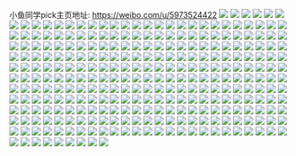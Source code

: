 小鱼同学pick主页地址: https://weibo.com/u/5973524422 
![](https://wx4.sinaimg.cn/mw2000/006wgiA6ly1h9alsgwnfqj31sc2ds4qq.jpg) 
![](https://wx4.sinaimg.cn/mw2000/006wgiA6ly1h9alsil4qkj31sc2ds7wi.jpg) 
![](https://wx4.sinaimg.cn/mw2000/006wgiA6ly1h9alserj9bj32hk3407wm.jpg) 
![](https://wx4.sinaimg.cn/mw2000/006wgiA6ly1h92e1g6tzpj30u01sytj6.jpg) 
![](https://wx4.sinaimg.cn/mw2000/006wgiA6ly1h92e1jfbnzj30u01sy7ef.jpg) 
![](https://wx4.sinaimg.cn/mw2000/006wgiA6ly1h8n8lqbu2qj30u0140k0b.jpg) 
![](https://wx4.sinaimg.cn/mw2000/006wgiA6ly1h8n8lr69lbj30u0140wnk.jpg) 
![](https://wx4.sinaimg.cn/mw2000/006wgiA6ly1h8ebrdc4y5j30u0140dt2.jpg) 
![](https://wx4.sinaimg.cn/mw2000/006wgiA6ly1h8ebrdwvopj31400u0k6z.jpg) 
![](https://wx4.sinaimg.cn/mw2000/006wgiA6ly1h8ebreit7oj30u01417hs.jpg) 
![](https://wx4.sinaimg.cn/mw2000/006wgiA6ly1h8ebrfyzjoj30u0140gvn.jpg) 
![](https://wx4.sinaimg.cn/mw2000/006wgiA6ly1h8ebrgiyv4j30u0140na8.jpg) 
![](https://wx4.sinaimg.cn/mw2000/006wgiA6ly1h8ebrh2hv2j30u01404an.jpg) 
![](https://wx4.sinaimg.cn/mw2000/006wgiA6ly1h8ebrhx61hj30u01407ij.jpg) 
![](https://wx4.sinaimg.cn/mw2000/006wgiA6ly1h8ebrihbksj30u0140wr3.jpg) 
![](https://wx4.sinaimg.cn/mw2000/006wgiA6ly1h8ebrj2eryj30u0140dt1.jpg) 
![](https://wx4.sinaimg.cn/mw2000/006wgiA6ly1h8ebrjihroj30u01407hg.jpg) 
![](https://wx4.sinaimg.cn/mw2000/006wgiA6ly1h8bivvd1osj30u0140alj.jpg) 
![](https://wx4.sinaimg.cn/mw2000/006wgiA6ly1h8bivvuv3jj30u0140wpo.jpg) 
![](https://wx4.sinaimg.cn/mw2000/006wgiA6ly1h8ai8kcdllj30u01407h8.jpg) 
![](https://wx4.sinaimg.cn/mw2000/006wgiA6ly1h8ai8jq45fj30u013zwsi.jpg) 
![](https://wx4.sinaimg.cn/mw2000/006wgiA6ly1h8ai8kuojzj30u014016c.jpg) 
![](https://wx4.sinaimg.cn/mw2000/006wgiA6ly1h8ai8lh8crj30u0140qgv.jpg) 
![](https://wx4.sinaimg.cn/mw2000/006wgiA6ly1h8ai8m3wytj30u013znbf.jpg) 
![](https://wx4.sinaimg.cn/mw2000/006wgiA6ly1h8ai8mmjxsj30u013zao2.jpg) 
![](https://wx4.sinaimg.cn/mw2000/006wgiA6ly1h89ddrjjn0j30u0140h16.jpg) 
![](https://wx4.sinaimg.cn/mw2000/006wgiA6ly1h89ddqyykxj319e0u0ql2.jpg) 
![](https://wx4.sinaimg.cn/mw2000/006wgiA6ly1h89ddsih7tj30u0140h26.jpg) 
![](https://wx4.sinaimg.cn/mw2000/006wgiA6ly1h83tt0xyqpj30u01h879v.jpg) 
![](https://wx4.sinaimg.cn/mw2000/006wgiA6ly1h83tt1bgi9j30u01hkwjy.jpg) 
![](https://wx4.sinaimg.cn/mw2000/006wgiA6ly1h83tt1p3o7j30u01hqjwo.jpg) 
![](https://wx4.sinaimg.cn/mw2000/006wgiA6ly1h837oixh6pj30u0140q9c.jpg) 
![](https://wx4.sinaimg.cn/mw2000/006wgiA6ly1h837ojdwxnj30u013z452.jpg) 
![](https://wx4.sinaimg.cn/mw2000/006wgiA6ly1h837ojvcszj30u0140tf2.jpg) 
![](https://wx4.sinaimg.cn/mw2000/006wgiA6ly1h7wo49cja1j30u0140qb4.jpg) 
![](https://wx4.sinaimg.cn/mw2000/006wgiA6ly1h7wo47m5tcj31400u0qbt.jpg) 
![](https://wx4.sinaimg.cn/mw2000/006wgiA6ly1h7wo474flrj31400u0gu9.jpg) 
![](https://wx4.sinaimg.cn/mw2000/006wgiA6ly1h7wo47z5jej30u0140gsu.jpg) 
![](https://wx4.sinaimg.cn/mw2000/006wgiA6ly1h7wo48ewgqj30u0140gtc.jpg) 
![](https://wx4.sinaimg.cn/mw2000/006wgiA6ly1h7wo48w1fyj30u0140gtf.jpg) 
![](https://wx4.sinaimg.cn/mw2000/006wgiA6ly1h7uo1mxgomj30u0140tjz.jpg) 
![](https://wx4.sinaimg.cn/mw2000/006wgiA6ly1h7uo1me34hj30u0140tjz.jpg) 
![](https://wx4.sinaimg.cn/mw2000/006wgiA6ly1h7uo1n7h61j30u0140gxh.jpg) 
![](https://wx4.sinaimg.cn/mw2000/006wgiA6ly1h7uo1nnshtj30u0140drs.jpg) 
![](https://wx4.sinaimg.cn/mw2000/006wgiA6ly1h7uasbnuodj30u014013c.jpg) 
![](https://wx4.sinaimg.cn/mw2000/006wgiA6ly1h7uasanz8aj30u0140wp2.jpg) 
![](https://wx4.sinaimg.cn/mw2000/006wgiA6ly1h7uasc0fhhj30u0140akn.jpg) 
![](https://wx4.sinaimg.cn/mw2000/006wgiA6ly1h7uascbuuqj30u01407f5.jpg) 
![](https://wx4.sinaimg.cn/mw2000/006wgiA6ly1h7uascng1hj30u018gwqg.jpg) 
![](https://wx4.sinaimg.cn/mw2000/006wgiA6ly1h7scj5na06j30r30r3dk9.jpg) 
![](https://wx4.sinaimg.cn/mw2000/006wgiA6ly1h7scj61iydj30le0sjn1h.jpg) 
![](https://wx4.sinaimg.cn/mw2000/006wgiA6ly1h7qwl1h26qj30u00u07bc.jpg) 
![](https://wx4.sinaimg.cn/mw2000/006wgiA6ly1h7qwl2a8e3j30u011tgtx.jpg) 
![](https://wx4.sinaimg.cn/mw2000/006wgiA6ly1h7qwl2v6j4j30u0140tee.jpg) 
![](https://wx4.sinaimg.cn/mw2000/006wgiA6ly1h7qwl3kbmmj30u010kdnd.jpg) 
![](https://wx4.sinaimg.cn/mw2000/006wgiA6ly1h7qwl44dizj30u00u0jvs.jpg) 
![](https://wx4.sinaimg.cn/mw2000/006wgiA6ly1h7qsdft3ckj30u0149469.jpg) 
![](https://wx4.sinaimg.cn/mw2000/006wgiA6ly1h7qsdgh8eoj30u0140tee.jpg) 
![](https://wx4.sinaimg.cn/mw2000/006wgiA6ly1h7qsdhfqs2j30u00u07bc.jpg) 
![](https://wx4.sinaimg.cn/mw2000/006wgiA6ly1h7qsdhxg8rj30u00u0jvs.jpg) 
![](https://wx4.sinaimg.cn/mw2000/006wgiA6ly1h7qsdioq3pj30u010jgth.jpg) 
![](https://wx4.sinaimg.cn/mw2000/006wgiA6ly1h7qsdjiayjj30u011tgtx.jpg) 
![](https://wx4.sinaimg.cn/mw2000/006wgiA6ly1h7qsdk5xv0j30u011e7aw.jpg) 
![](https://wx4.sinaimg.cn/mw2000/006wgiA6ly1h7qsdpbxk0j30u0140gti.jpg) 
![](https://wx4.sinaimg.cn/mw2000/006wgiA6ly1h7qsdeoskoj30u0140qb8.jpg) 
![](https://wx4.sinaimg.cn/mw2000/006wgiA6ly1h752egz2ucj30u019pk06.jpg) 
![](https://wx4.sinaimg.cn/mw2000/006wgiA6ly1h752ehf26jj30u01400xo.jpg) 
![](https://wx4.sinaimg.cn/mw2000/006wgiA6ly1h752ehqyikj30u018zjwb.jpg) 
![](https://wx4.sinaimg.cn/mw2000/006wgiA6ly1h752egh77mj30u018z76c.jpg) 
![](https://wx4.sinaimg.cn/mw2000/006wgiA6ly1h752ei5fihj30u018zwg8.jpg) 
![](https://wx4.sinaimg.cn/mw2000/006wgiA6ly1h752eipxzej30u0140af0.jpg) 
![](https://wx4.sinaimg.cn/mw2000/006wgiA6ly1h752eiwz99j30u010zq3e.jpg) 
![](https://wx4.sinaimg.cn/mw2000/006wgiA6ly1h752endf2ej30u01syaf6.jpg) 
![](https://wx4.sinaimg.cn/mw2000/006wgiA6ly1h752epwj5hj30u01sy433.jpg) 
![](https://wx4.sinaimg.cn/mw2000/006wgiA6ly1h752eqogl5j30u0190teb.jpg) 
![](https://wx4.sinaimg.cn/mw2000/006wgiA6ly1h752er7252j30u014kaed.jpg) 
![](https://wx4.sinaimg.cn/mw2000/006wgiA6ly1h752erqyfbj30u0120tdc.jpg) 
![](https://wx4.sinaimg.cn/mw2000/006wgiA6ly1h752esde47j30u019078v.jpg) 
![](https://wx4.sinaimg.cn/mw2000/006wgiA6ly1h752esq741j30u0190t9u.jpg) 
![](https://wx4.sinaimg.cn/mw2000/006wgiA6ly1h752et374qj30u0190ab8.jpg) 
![](https://wx4.sinaimg.cn/mw2000/006wgiA6ly1h752ethhomj30u0190jtv.jpg) 
![](https://wx4.sinaimg.cn/mw2000/006wgiA6ly1h752eu2bboj30u0190tav.jpg) 
![](https://wx4.sinaimg.cn/mw2000/006wgiA6ly1h74wwvgdxyj30u014kaed.jpg) 
![](https://wx4.sinaimg.cn/mw2000/006wgiA6ly1h74wwrxg2mj30u018zaf1.jpg) 
![](https://wx4.sinaimg.cn/mw2000/006wgiA6ly1h74wwrf936j30u018z76c.jpg) 
![](https://wx4.sinaimg.cn/mw2000/006wgiA6ly1h74wwsv1zdj30u018zwg8.jpg) 
![](https://wx4.sinaimg.cn/mw2000/006wgiA6ly1h74wwuc92zj30u0193tea.jpg) 
![](https://wx4.sinaimg.cn/mw2000/006wgiA6ly1h74wwuntlaj30u019lt9v.jpg) 
![](https://wx4.sinaimg.cn/mw2000/006wgiA6ly1h74wwu0adsj30u0191dgl.jpg) 
![](https://wx4.sinaimg.cn/mw2000/006wgiA6ly1h74wwtsdsbj30u01400xo.jpg) 
![](https://wx4.sinaimg.cn/mw2000/006wgiA6ly1h74wwscyjxj30u018zwfv.jpg) 
![](https://wx4.sinaimg.cn/mw2000/006wgiA6ly1h74wwt35g4j30u00ybdiv.jpg) 
![](https://wx4.sinaimg.cn/mw2000/006wgiA6ly1h74wwth975j30u0191adi.jpg) 
![](https://wx4.sinaimg.cn/mw2000/006wgiA6ly1h74wwuzoavj30u0120tdc.jpg) 
![](https://wx4.sinaimg.cn/mw2000/006wgiA6ly1h73k87q9rij30u0140451.jpg) 
![](https://wx4.sinaimg.cn/mw2000/006wgiA6ly1h73k87ygx6j30k60qwmxx.jpg) 
![](https://wx4.sinaimg.cn/mw2000/006wgiA6ly1h73k8epzqjj30u01o0jz4.jpg) 
![](https://wx4.sinaimg.cn/mw2000/006wgiA6ly1h70jn7epbzj30u01hnn2y.jpg) 
![](https://wx4.sinaimg.cn/mw2000/006wgiA6ly1h70jn72gqmj30u01hbdhj.jpg) 
![](https://wx4.sinaimg.cn/mw2000/006wgiA6ly1h70jn7pvlij30u01hcjx5.jpg) 
![](https://wx4.sinaimg.cn/mw2000/006wgiA6ly1h6zfb8vxzbj30u01hcqf9.jpg) 
![](https://wx4.sinaimg.cn/mw2000/006wgiA6ly1h6zfb9jcggj30u01hcn4h.jpg) 
![](https://wx4.sinaimg.cn/mw2000/006wgiA6ly1h6xk8blc64j30u00u00vy.jpg) 
![](https://wx4.sinaimg.cn/mw2000/006wgiA6ly1h6wu3ryoa0j30k00zkth7.jpg) 
![](https://wx4.sinaimg.cn/mw2000/006wgiA6ly1h6wu3stsnnj30k00zk46o.jpg) 
![](https://wx4.sinaimg.cn/mw2000/006wgiA6ly1h6vlquuhkfj30u01pvdot.jpg) 
![](https://wx4.sinaimg.cn/mw2000/006wgiA6ly1h6j11dkqlwj30u0191tal.jpg) 
![](https://wx4.sinaimg.cn/mw2000/006wgiA6ly1h6j11cufvyj31910u0doh.jpg) 
![](https://wx4.sinaimg.cn/mw2000/006wgiA6ly1h6j11e11l0j31910u0wg0.jpg) 
![](https://wx4.sinaimg.cn/mw2000/006wgiA6ly1h6j11d8r69j31910u0dou.jpg) 
![](https://wx4.sinaimg.cn/mw2000/006wgiA6ly1h6foartu61j30u0140dlh.jpg) 
![](https://wx4.sinaimg.cn/mw2000/006wgiA6ly1h6foasgogzj30u013zdkk.jpg) 
![](https://wx4.sinaimg.cn/mw2000/006wgiA6ly1h6foasw2xnj30u00uf10q.jpg) 
![](https://wx4.sinaimg.cn/mw2000/006wgiA6ly1h6foatfmjhj30u0141wh8.jpg) 
![](https://wx4.sinaimg.cn/mw2000/006wgiA6ly1h6foarfevsj30u00u00we.jpg) 
![](https://wx4.sinaimg.cn/mw2000/006wgiA6ly1h6fob0mir1j30u00u07br.jpg) 
![](https://wx4.sinaimg.cn/mw2000/006wgiA6ly1h69uekg4psj30u01hcdut.jpg) 
![](https://wx4.sinaimg.cn/mw2000/006wgiA6ly1h69uejp9vvj30u01sywr7.jpg) 
![](https://wx4.sinaimg.cn/mw2000/006wgiA6ly1h69uel0n7oj30u01hctjx.jpg) 
![](https://wx4.sinaimg.cn/mw2000/006wgiA6ly1h69uemdtaqj30u01hcgxb.jpg) 
![](https://wx4.sinaimg.cn/mw2000/006wgiA6ly1h69uenyy29j30u01hch0u.jpg) 
![](https://wx4.sinaimg.cn/mw2000/006wgiA6ly1h69uene7kqj30u01hc7fy.jpg) 
![](https://wx4.sinaimg.cn/mw2000/006wgiA6ly1h66i0aaj5nj30u010dgni.jpg) 
![](https://wx4.sinaimg.cn/mw2000/006wgiA6ly1h66i0aovf7j30u01j1whe.jpg) 
![](https://wx4.sinaimg.cn/mw2000/006wgiA6ly1h66i09x1rfj30rs19aac7.jpg) 
![](https://wx4.sinaimg.cn/mw2000/006wgiA6ly1h66i0dqdtpj30u01syqbe.jpg) 
![](https://wx4.sinaimg.cn/mw2000/006wgiA6ly1h64vw23onaj30qo0zk7g2.jpg) 
![](https://wx4.sinaimg.cn/mw2000/006wgiA6ly1h6471d5kwvj30u013zgte.jpg) 
![](https://wx4.sinaimg.cn/mw2000/006wgiA6ly1h6471bchdvj30u018ndh2.jpg) 
![](https://wx4.sinaimg.cn/mw2000/006wgiA6ly1h6471bottaj30u01gjjxs.jpg) 
![](https://wx4.sinaimg.cn/mw2000/006wgiA6ly1h6471c3o1mj30u0140q7d.jpg) 
![](https://wx4.sinaimg.cn/mw2000/006wgiA6ly1h6471aziy0j30u013zmy9.jpg) 
![](https://wx4.sinaimg.cn/mw2000/006wgiA6ly1h6471csl8ij30u01ioq5e.jpg) 
![](https://wx4.sinaimg.cn/mw2000/006wgiA6ly1h6471dwynuj30u01k2t9w.jpg) 
![](https://wx4.sinaimg.cn/mw2000/006wgiA6ly1h6471dkjuuj30u01sy0tz.jpg) 
![](https://wx4.sinaimg.cn/mw2000/006wgiA6ly1h6471ebr21j30u01je79j.jpg) 
![](https://wx4.sinaimg.cn/mw2000/006wgiA6ly1h6471eqxuij30tn1ckgre.jpg) 
![](https://wx4.sinaimg.cn/mw2000/006wgiA6ly1h6471f3uunj30u01aujwt.jpg) 
![](https://wx4.sinaimg.cn/mw2000/006wgiA6ly1h60j4ojup9j30u01sygn3.jpg) 
![](https://wx4.sinaimg.cn/mw2000/006wgiA6ly1h60j59ol25j30u01sy43f.jpg) 
![](https://wx4.sinaimg.cn/mw2000/006wgiA6ly1h5zghn1vsvj30wi0ibwks.jpg) 
![](https://wx4.sinaimg.cn/mw2000/006wgiA6ly1h5zghmosjjj30wi0sotdd.jpg) 
![](https://wx4.sinaimg.cn/mw2000/006wgiA6ly1h5zghneaj0j30u00yf75f.jpg) 
![](https://wx4.sinaimg.cn/mw2000/006wgiA6ly1h1t3xrezdrj31c92dsnpd.jpg) 
![](https://wx4.sinaimg.cn/mw2000/006wgiA6ly1h1t3yahk9cj31c92dskjl.jpg) 
![](https://wx4.sinaimg.cn/mw2000/006wgiA6ly1h1jxf0wdunj30q91kwasx.jpg) 
![](https://wx4.sinaimg.cn/mw2000/006wgiA6ly1h1jxeyftq8j30qa1bhwzh.jpg) 
![](https://wx4.sinaimg.cn/mw2000/006wgiA6ly1h1jxezat2xj30kg1894b4.jpg) 
![](https://wx4.sinaimg.cn/mw2000/006wgiA6ly1h1jxexczdrj30wi1ycb2a.jpg) 
![](https://wx4.sinaimg.cn/mw2000/006wgiA6ly1h1jxf3q9wbj30wi1ycb2a.jpg) 
![](https://wx4.sinaimg.cn/mw2000/006wgiA6ly1h1jxf4970sj30wi1ycdp3.jpg) 
![](https://wx4.sinaimg.cn/mw2000/006wgiA6ly1h1iq95espcj30wi1lyayh.jpg) 
![](https://wx4.sinaimg.cn/mw2000/006wgiA6ly1h1iq9c6em3j30wi1l34qp.jpg) 
![](https://wx4.sinaimg.cn/mw2000/006wgiA6ly1h1iq90r72cj30wi1mh4qp.jpg) 
![](https://wx4.sinaimg.cn/mw2000/006wgiA6ly1h1iq9thc0ej31sc2dsx6q.jpg) 
![](https://wx4.sinaimg.cn/mw2000/006wgiA6ly1h1iqa93zyfj31sc2ds7wi.jpg) 
![](https://wx4.sinaimg.cn/mw2000/006wgiA6ly1h1iqaqkarwj31sc2dse82.jpg) 
![](https://wx4.sinaimg.cn/mw2000/006wgiA6ly1h0zqhtk67oj30u00u0aqb.jpg) 
![](https://wx4.sinaimg.cn/mw2000/006wgiA6ly1h0zqheznqjj31w02iohdv.jpg) 
![](https://wx4.sinaimg.cn/mw2000/006wgiA6ly1h0zqhhdiymj31w02iox6r.jpg) 
![](https://wx4.sinaimg.cn/mw2000/006wgiA6ly1h0zqhjsc64j31w02io1l0.jpg) 
![](https://wx4.sinaimg.cn/mw2000/006wgiA6ly1h0y58l3ntwj31qe21c7wi.jpg) 
![](https://wx4.sinaimg.cn/mw2000/006wgiA6ly1h0y58pbebij31w02iox6r.jpg) 
![](https://wx4.sinaimg.cn/mw2000/006wgiA6ly1h0y58m7q8zj31f02ioqv6.jpg) 
![](https://wx4.sinaimg.cn/mw2000/006wgiA6ly1h0y58g8ploj31w02io1l0.jpg) 
![](https://wx4.sinaimg.cn/mw2000/006wgiA6ly1h0y58ius67j31w02io4qs.jpg) 
![](https://wx4.sinaimg.cn/mw2000/006wgiA6ly1h0y58rmjo4j31w02iox6r.jpg) 
![](https://wx4.sinaimg.cn/mw2000/006wgiA6ly1h0y58u0ul4j31w02iou0z.jpg) 
![](https://wx4.sinaimg.cn/mw2000/006wgiA6ly1h0y58vm3ihj31w02iohdv.jpg) 
![](https://wx4.sinaimg.cn/mw2000/006wgiA6ly1h0y58wx71mj31w02ioe83.jpg) 
![](https://wx4.sinaimg.cn/mw2000/006wgiA6ly1h0xlm5k8v0j32qo220npe.jpg) 
![](https://wx4.sinaimg.cn/mw2000/006wgiA6ly1h0xlmafdtqj31s035shdw.jpg) 
![](https://wx4.sinaimg.cn/mw2000/006wgiA6ly1h0xlm7oqn5j31q534eu0y.jpg) 
![](https://wx4.sinaimg.cn/mw2000/006wgiA6ly1h0xlmb4sstj31a91fn4gv.jpg) 
![](https://wx4.sinaimg.cn/mw2000/006wgiA6ly1h0xlmdckkcj32c0340x6q.jpg) 
![](https://wx4.sinaimg.cn/mw2000/006wgiA6ly1h0vswml0eej323733ze83.jpg) 
![](https://wx4.sinaimg.cn/mw2000/006wgiA6ly1h0vswqcbg9j32c0340qv8.jpg) 
![](https://wx4.sinaimg.cn/mw2000/006wgiA6ly1h0vswt9tgej32l42asu0y.jpg) 
![](https://wx4.sinaimg.cn/mw2000/006wgiA6ly1h0vswud1s6j317811sqdg.jpg) 
![](https://wx4.sinaimg.cn/mw2000/006wgiA6ly1h0vswwiqkqj32c52c04qq.jpg) 
![](https://wx4.sinaimg.cn/mw2000/006wgiA6ly1h0vswzc7q6j31zs2crhdu.jpg) 
![](https://wx4.sinaimg.cn/mw2000/006wgiA6ly1h0vsx24so8j31uq32xb2a.jpg) 
![](https://wx4.sinaimg.cn/mw2000/006wgiA6ly1h0vsx3tlkdj32fc1vxnpd.jpg) 
![](https://wx4.sinaimg.cn/mw2000/006wgiA6ly1h0vsx5qzylj31zk25g7wi.jpg) 
![](https://wx4.sinaimg.cn/mw2000/006wgiA6ly1h0vswj6m84j31yz274e82.jpg) 
![](https://wx4.sinaimg.cn/mw2000/006wgiA6ly1h0vsx704w2j30we0ptk59.jpg) 
![](https://wx4.sinaimg.cn/mw2000/006wgiA6ly1h0vsx7rf85j30pr0py45g.jpg) 
![](https://wx4.sinaimg.cn/mw2000/006wgiA6ly1h0r6byupl2j30qz1bzzum.jpg) 
![](https://wx4.sinaimg.cn/mw2000/006wgiA6ly1h0r6c0m3irj30oj17majn.jpg) 
![](https://wx4.sinaimg.cn/mw2000/006wgiA6ly1h0r6bzpsbej30pj15bk19.jpg) 
![](https://wx4.sinaimg.cn/mw2000/006wgiA6ly1h0r6c17zunj30tk13fjwc.jpg) 
![](https://wx4.sinaimg.cn/mw2000/006wgiA6ly1h0r6b5jz6sj30u01hcam6.jpg) 
![](https://wx4.sinaimg.cn/mw2000/006wgiA6ly1gzvicbqa0qj30nd0nogpf.jpg) 
![](https://wx4.sinaimg.cn/mw2000/006wgiA6ly1gzvicdj335j30pr0mwjut.jpg) 
![](https://wx4.sinaimg.cn/mw2000/006wgiA6ly1gzvice9ozrj30u01sydn2.jpg) 
![](https://wx4.sinaimg.cn/mw2000/006wgiA6ly1gzvicat6i7j30u01sydo2.jpg) 
![](https://wx4.sinaimg.cn/mw2000/006wgiA6ly1gzvicexfi9j30u01sy7bz.jpg) 
![](https://wx4.sinaimg.cn/mw2000/006wgiA6ly1gzm4q88vvrj30u01hck53.jpg) 
![](https://wx4.sinaimg.cn/mw2000/006wgiA6ly1gzm4q8rjdfj30u01hc4be.jpg) 
![](https://wx4.sinaimg.cn/mw2000/006wgiA6ly1gzm4q7jsmdj30u01t1tim.jpg) 
![](https://wx4.sinaimg.cn/mw2000/006wgiA6gy1gz1hyyfwtbj30u00u0ac4.jpg) 
![](https://wx4.sinaimg.cn/mw2000/006wgiA6gy1gz1hyyt4bij30u00u0tdk.jpg) 
![](https://wx4.sinaimg.cn/mw2000/006wgiA6gy1gz1hyz3uetj30hs0nqdjs.jpg) 
![](https://wx4.sinaimg.cn/mw2000/006wgiA6gy1gz1hz0a1knj31jk2bcn72.jpg) 
![](https://wx4.sinaimg.cn/mw2000/006wgiA6gy1gz1hz0nixyj31jk2bc12h.jpg) 
![](https://wx4.sinaimg.cn/mw2000/006wgiA6gy1gz1hz1902bj30ku0djmyw.jpg) 
![](https://wx4.sinaimg.cn/mw2000/006wgiA6gy1gz1hz1lfygj313a1gbans.jpg) 
![](https://wx4.sinaimg.cn/mw2000/006wgiA6gy1gz1hz200xtj30zk0qo76i.jpg) 
![](https://wx4.sinaimg.cn/mw2000/006wgiA6gy1gz1hz2nni4j30ku0osdnx.jpg) 
![](https://wx4.sinaimg.cn/mw2000/006wgiA6gy1gz1hz31062j30u011fte2.jpg) 
![](https://wx4.sinaimg.cn/mw2000/006wgiA6gy1gyzaio8p44j322o2rk7wh.jpg) 
![](https://wx4.sinaimg.cn/mw2000/006wgiA6gy1gyzaimr71oj30lb0nu40n.jpg) 
![](https://wx4.sinaimg.cn/mw2000/006wgiA6gy1gyvmnoky1uj33401r04qq.jpg) 
![](https://wx4.sinaimg.cn/mw2000/006wgiA6gy1gyvmnq2o6vj33402c0qv6.jpg) 
![](https://wx4.sinaimg.cn/mw2000/006wgiA6gy1gyvmnrhnz1j33402c01kz.jpg) 
![](https://wx4.sinaimg.cn/mw2000/006wgiA6gy1gyvmnsuc67j33402c0kjm.jpg) 
![](https://wx4.sinaimg.cn/mw2000/006wgiA6gy1gyvmnulldlj33402c0e83.jpg) 
![](https://wx4.sinaimg.cn/mw2000/006wgiA6gy1gyvmnwnp1aj33402c0kjn.jpg) 
![](https://wx4.sinaimg.cn/mw2000/006wgiA6gy1gyvmny095gj33402c0kjm.jpg) 
![](https://wx4.sinaimg.cn/mw2000/006wgiA6gy1gyvmnzetj8j33402c0hdu.jpg) 
![](https://wx4.sinaimg.cn/mw2000/006wgiA6gy1gyvmo0vpjzj33402c0b2b.jpg) 
![](https://wx4.sinaimg.cn/mw2000/006wgiA6gy1gyvmo44hsdj33402c07wj.jpg) 
![](https://wx4.sinaimg.cn/mw2000/006wgiA6gy1gyvmo78y9wj33402c0hdw.jpg) 
![](https://wx4.sinaimg.cn/mw2000/006wgiA6gy1gyvmo8p9d9j33402c0x6q.jpg) 
![](https://wx4.sinaimg.cn/mw2000/006wgiA6gy1gyvmnmn4qij33402c0u0y.jpg) 
![](https://wx4.sinaimg.cn/mw2000/006wgiA6gy1gyvmlogfmzj30zj1be0zq.jpg) 
![](https://wx4.sinaimg.cn/mw2000/006wgiA6gy1gyvmlrwd9dj30wi1ycb0b.jpg) 
![](https://wx4.sinaimg.cn/mw2000/006wgiA6gy1gyvmlvnbpxj30wi1ycb2a.jpg) 
![](https://wx4.sinaimg.cn/mw2000/006wgiA6gy1gyvmm0bvgvj30wi1yc7wh.jpg) 
![](https://wx4.sinaimg.cn/mw2000/006wgiA6gy1gyvmlnynkdj30wi1yc4qp.jpg) 
![](https://wx4.sinaimg.cn/mw2000/006wgiA6gy1gyvmm3ulwqj30wi1yc1ky.jpg) 
![](https://wx4.sinaimg.cn/mw2000/006wgiA6gy1gyvmm4jdpyj30zj1beqae.jpg) 
![](https://wx4.sinaimg.cn/mw2000/006wgiA6gy1gyvmm4ztstj30zj1ben3x.jpg) 
![](https://wx4.sinaimg.cn/mw2000/006wgiA6gy1gyth56bzj8j31ec23ihdt.jpg) 
![](https://wx4.sinaimg.cn/mw2000/006wgiA6gy1gyth58rvz7j30wi1ycb29.jpg) 
![](https://wx4.sinaimg.cn/mw2000/006wgiA6gy1gyth0gwergj30wh0whthi.jpg) 
![](https://wx4.sinaimg.cn/mw2000/006wgiA6gy1gyth0g0xzfj31ul2re7wk.jpg) 
![](https://wx4.sinaimg.cn/mw2000/006wgiA6gy1gyth05tzc8j31u92rehdu.jpg) 
![](https://wx4.sinaimg.cn/mw2000/006wgiA6gy1gyth0bqkb2j31ul2renpf.jpg) 
![](https://wx4.sinaimg.cn/mw2000/006wgiA6gy1gyth07k34fj31mc2fib2a.jpg) 
![](https://wx4.sinaimg.cn/mw2000/006wgiA6gy1gyth04oyodj31u92reb2b.jpg) 
![](https://wx4.sinaimg.cn/mw2000/006wgiA6gy1gyth0hfnbqj30u01ey142.jpg) 
![](https://wx4.sinaimg.cn/mw2000/006wgiA6gy1gyth0hxm5qj30u01hc48m.jpg) 
![](https://wx4.sinaimg.cn/mw2000/006wgiA6gy1gyth0iufd1j30wi1crh59.jpg) 
![](https://wx4.sinaimg.cn/mw2000/006wgiA6gy1gyth0juwtwj30wh1cqngs.jpg) 
![](https://wx4.sinaimg.cn/mw2000/006wgiA6gy1gyth0kfhj5j30wi1cr7jt.jpg) 
![](https://wx4.sinaimg.cn/mw2000/006wgiA6gy1gyth0kwjxwj30u0190gu0.jpg) 
![](https://wx4.sinaimg.cn/mw2000/006wgiA6gy1gyth0lcubjj30u01hck95.jpg) 
![](https://wx4.sinaimg.cn/mw2000/006wgiA6gy1gyth0lvv70j30wh1cqn9l.jpg) 
![](https://wx4.sinaimg.cn/mw2000/006wgiA6ly1g9aoti48yaj31400u0n3o.jpg) 
![](https://wx4.sinaimg.cn/mw2000/006wgiA6ly1g9aotjaesmj31400u0tge.jpg) 
![](https://wx4.sinaimg.cn/mw2000/006wgiA6ly1g9aotk9g8hj31400u0q5y.jpg) 
![](https://wx4.sinaimg.cn/mw2000/006wgiA6ly1g980flbuamj30u00u0acm.jpg) 
![](https://wx4.sinaimg.cn/mw2000/006wgiA6ly1g980fhjc78j30u00u0div.jpg) 
![](https://wx4.sinaimg.cn/mw2000/006wgiA6ly1g980fitwumj30u00u0acz.jpg) 
![](https://wx4.sinaimg.cn/mw2000/006wgiA6ly1g980fhxvfzj30u00u0gnz.jpg) 
![](https://wx4.sinaimg.cn/mw2000/006wgiA6ly1g980fif0flj30u00u0mzy.jpg) 
![](https://wx4.sinaimg.cn/mw2000/006wgiA6ly1g980i3spq3j30u00u0jv6.jpg) 
![](https://wx4.sinaimg.cn/mw2000/006wgiA6ly1g980fjb4hjj30u00u00vc.jpg) 
![](https://wx4.sinaimg.cn/mw2000/006wgiA6ly1g8wehb1f3jj30u013zjtx.jpg) 
![](https://wx4.sinaimg.cn/mw2000/006wgiA6ly1g8wehbey5wj30u013ztbk.jpg) 
![](https://wx4.sinaimg.cn/mw2000/006wgiA6ly1g8wehcj63zj30u013zadh.jpg) 
![](https://wx4.sinaimg.cn/mw2000/006wgiA6ly1g8wehcwo0pj30u00u0jto.jpg) 
![](https://wx4.sinaimg.cn/mw2000/006wgiA6ly1g8brao9xiij31400u0agi.jpg) 
![](https://wx4.sinaimg.cn/mw2000/006wgiA6ly1g8brapx490j31400u0ad0.jpg) 
![](https://wx4.sinaimg.cn/mw2000/006wgiA6ly1g8brardzfpj31400u078k.jpg) 
![](https://wx4.sinaimg.cn/mw2000/006wgiA6ly1g8bras977aj31400u045l.jpg) 
![](https://wx4.sinaimg.cn/mw2000/006wgiA6ly1g8brasrwktj31hc0u00yi.jpg) 
![](https://wx4.sinaimg.cn/mw2000/006wgiA6ly1g8bratd0msj30u01hc79w.jpg) 
![](https://wx4.sinaimg.cn/mw2000/006wgiA6ly1g8bratw2fxj30u01hcafn.jpg) 
![](https://wx4.sinaimg.cn/mw2000/006wgiA6ly1g8braugoffj30u01hcgr7.jpg) 
![](https://wx4.sinaimg.cn/mw2000/006wgiA6ly1g8al3ppt9rj30qy0fjt9r.jpg) 
![](https://wx4.sinaimg.cn/mw2000/006wgiA6ly1g8al2qj4a6j30u013zju9.jpg) 
![](https://wx4.sinaimg.cn/mw2000/006wgiA6ly1g8al2qz580j30u00u0tdz.jpg) 
![](https://wx4.sinaimg.cn/mw2000/006wgiA6ly1g8al2reyhzj30u00u0juk.jpg) 
![](https://wx4.sinaimg.cn/mw2000/006wgiA6ly1g8al2rtz4tj30u00u0goo.jpg) 
![](https://wx4.sinaimg.cn/mw2000/006wgiA6ly1g8al2stotxj30u00u0jul.jpg) 
![](https://wx4.sinaimg.cn/mw2000/006wgiA6ly1g8al2tbce8j30u00u00vy.jpg) 
![](https://wx4.sinaimg.cn/mw2000/006wgiA6ly1g8al2tt7dqj30u00u0got.jpg) 
![](https://wx4.sinaimg.cn/mw2000/006wgiA6ly1g8al3pdkktj31400u0q8k.jpg) 
![](https://wx4.sinaimg.cn/mw2000/006wgiA6ly1g89fh28by8j31400u047k.jpg) 
![](https://wx4.sinaimg.cn/mw2000/006wgiA6ly1g89fh2ygirj31400u0ae4.jpg) 
![](https://wx4.sinaimg.cn/mw2000/006wgiA6ly1g89fh3tmvtj31400u07cg.jpg) 
![](https://wx4.sinaimg.cn/mw2000/006wgiA6ly1g89fh4s3v3j31400u0gwa.jpg) 
![](https://wx4.sinaimg.cn/mw2000/006wgiA6ly1g89fh5r1ysj31400u0wit.jpg) 
![](https://wx4.sinaimg.cn/mw2000/006wgiA6ly1g89fh6mu99j31400u0aiv.jpg) 
![](https://wx4.sinaimg.cn/mw2000/006wgiA6ly1g89fiqlebhj31hc0u0td6.jpg) 
![](https://wx4.sinaimg.cn/mw2000/006wgiA6ly1g89fh7r10fj31hc0u0n1r.jpg) 
![](https://wx4.sinaimg.cn/mw2000/006wgiA6ly1g870j1kog8j30u013ztbl.jpg) 
![](https://wx4.sinaimg.cn/mw2000/006wgiA6ly1g870j13vecj30u013ztbh.jpg) 
